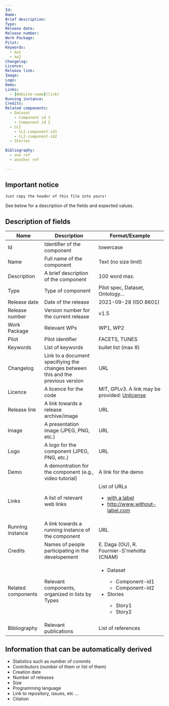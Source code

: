 ```yaml
---
Id:
Name:
Brief description:
Type:
Release date: 
Release number:
Work Package:
Pilot:
Keywords:
  - kw1
  - kw2
Changelog:
Licence:
Release link:
Image:
Logo:
Demo:
Links: 
  - [Website-name](link) 
Running instance:
Credits: 
Related components:
  - Dataset 
    - Component id 1
    - Component id 2 
  - CLI
    - CLI-component-id1
    - CLI-component-id2
  - Stories 
  
Bibliography: 
  - one ref
  - another ref
  
--- 
```


## Important notice 

```
Just copy the header of this file into yours!
```

See below for a description of the fields and expected values.

## Description of fields 

  | Name | Description | Format/Example |
  |------|-------------|--------|
  | Id   | Identifier of the component | lowercase |
  | Name | Full name of the component | Text (no size limit)|
  | Description | A brief description of the component | 100 word max. |
  | Type | Type of component | Pilot spec, Dataset, Ontology…
  | Release date | Date of the release | 2021-09-28 (ISO 8601) |
  | Release number | Version number for the current release | v1.5 |
  | Work Package | Relevant WPs | WP1, WP2 |
  | Pilot | Pilot identifier | FACETS, TUNES |
  | Keywords | List of keywords | bullet list (max 8) |
  | Changelog | Link to a document specifiying the changes between this and the previous version | URL |
  | Licence | A licence for the code | MIT, GPLv3. A link may be provided: [Unlicense](https://unlicense.org/) |
  | Release link | A link towards a release archive/image | URL |
  | Image | A presentation image (JPEG, PNG, etc.) | URL |
  | Logo | A logo for the component (JPEG, PNG, etc.) | URL |
  | Demo | A demontration for the component (e.g., video tutorial) | A link for the demo |
  | Links | A list of relevant web links | List of URLs <ul><li>[with a label](http://with.label.com) </li><li>http://www.without-label.com </li></ul>|
  | Running instance | A link towards a running instance of the component | URL |
  | Credits | Names of people participating in the developement | E. Daga (OU), R. Fournier-S'niehotta (CNAM) |
  | Related components | Relevant components, organized in lists by Types |<ul><li>Dataset</li><ul><li>Component-id1</li><li>Component-id2</li></ul><li>Stories</li><ul><li>Story1</li><li>Story2</li></ul></ul>|
  | Bibliography | Relevant publications | List of references |

## Information that can be automatically derived

- Statistics such as number of commits 
- Contributors (number of them or list of them) 
- Creation date 
- Number of releases 
- Size 
- Programming language 
- Link to repository, issues, etc … 
- Citation 
